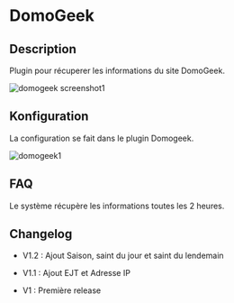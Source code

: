 DomoGeek 
========

Description 
-----------

Plugin pour récuperer les informations du site DomoGeek.

![domogeek screenshot1](../images/domogeek_screenshot1.png)

Konfiguration
-------------

La configuration se fait dans le plugin Domogeek.

![domogeek1](../images/domogeek1.png)

FAQ 
---

Le système récupère les informations toutes les 2 heures.

Changelog 
---------

-   V1.2 : Ajout Saison, saint du jour et saint du lendemain

-   V1.1 : Ajout EJT et Adresse IP

-   V1 : Première release


